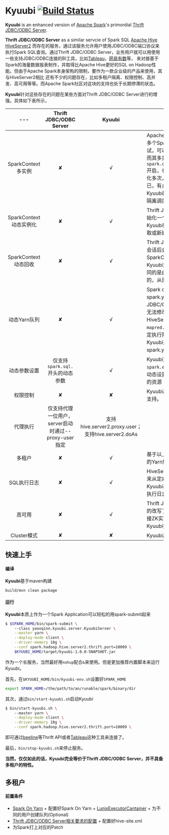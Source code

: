 # Kyuubi  [![Build Status](https://travis-ci.org/yaooqinn/kyuubi.svg?branch=master)](https://travis-ci.org/yaooqinn/kyuubi)

**Kyuubi** is an enhanced version of [Apache Spark](http://spark.apache.org)'s primordial [Thrift JDBC/ODBC Server](http://spark.apache.org/docs/latest/sql-programming-guide.html#running-the-thrift-jdbcodbc-server).    

**Thrift JDBC/ODBC Server** as a similar servcie of Spark SQL [Apache Hive](https://hive.apache.org) [HiveServer2](https://cwiki.apache.org/confluence/display/Hive/HiveServer2+Overview)
而存在的服务，通过该服务允许用户使用JDBC/ODBC端口协议来执行Spark SQL查询。通过Thrift JDBC/ODBC Server，业务用户就可以用使用一些支持JDBC/ODBC连接的BI工具，比如[Tableau](https://www.tableau.com/zh-cn)，[网易有数](https://youdata.163.com)等，
来对接基于Spark的海量数据报表制作，并取得比Apache Hive更好的SQL on Hadoop性能。但由于Apache Spark本身架构的限制，要作为一款企业级的产品来使用，其与HiveServer2相比
还有不少的问题存在，比如多租户隔离、权限控制、高并发、高可用等等。而Apache Spark社区对这块的支持也处于长期停滞的状态。      

**Kyuubi**针对这些存在的问题在某些方面对Thrift JDBC/ODBC Server进行的增强。具体如下表所示，

 |---|**Thrift JDBC/ODBC Server**|**Kyuubi**|备注|   
 |:---:|:---:|:---:|---|
 |SparkContext多实例|✘|√|Apache Spark对于单个JVM中实例化多个SparkContext一直有较多的尝试，可以参见[这里](https://www.jianshu.com/p/e1cfcaece8f1)；</br> 而其多实例特性可以通过`spark.driver.allowMultipleContexts`开启，也不过是SparkContext被实例化多次，并公用一套调度和执行环境而已，有点像java对象的一次浅拷贝。 </br> Kyuubi附带的Patch提供了一种以用户隔离调度和执行环境的方法。|
 |SparkContext动态实例化|✘|√|Thrift JDBC/ODBC Server在启动时初始化一个SparkContext实例，而Kyuubi则在用户会话创建时去缓存中获取或新建SparkContext|
 |SparkContext动态回收|✘|√|Thrift JDBC/ODBC Server再用户断开会话后会回收SparkSession，而SparkContext则是常驻的变量；</br> Kyuubi对于SparkSession亦如是，不同的是由于SparkContext是动态新增的，从而对应的会有相应的回收机制。|
 |动态Yarn队列|✘|√|Spark on Yarn可以通过spark.yarn.queue指定队列，Thrift JDBC/ODBC Server指定这个队列后并无法修改这个队列，</br> HiveServer2可以`set mapred.job.queue.name=thequeue`来指定执行队列， </br> Kyuubi采取了折中方案，可以将spark.yarn.queue设置连接串中。|
 |动态参数设置|仅支持`spark.sql.`开头的动态参数|√|Kyuubi支持在连接串中指定`spark.executor.cores/memory`等参数动态设置对应SparkContext所能调度的资源|
 |权限控制|✘|✘|Kyuubi后续会增加[Spark Authorizer](https://github.com/yaooqinn/spark-authorizer)的支持。|
 |代理执行|仅支持代理一位用户，server启动时通过--proxy-user指定|支持hive.server2.proxy.user；</br> 支持hive.server2.doAs||
 |多租户|✘|√|基于以上特性，Kyuubi可以在开启LCE的Yarn集群上实现多租户|
 |SQL执行日志|✘|√|HiveServer2通过LogDivertAppender来从定向SQL执行的日志到文件中，Kyuubi基于重写了该Appender得以将执行日志拉去到文件中。|
 |高可用|✘|√|Thrift JDBC/ODBC Server实际是粗糙的改写了HiveServer2的部分代码，连接ZK实现高可用的代码被阉掉了，Kyuubi把他们加回来而已|
 |Cluster模式|✘|✘|Kyuubi后续会加入cluster模式的支持|
 
 
## 快速上手

#### 编译

**Kyuubi**基于maven构建

```sbtshell
build/mvn clean package
```

#### 运行

**Kyuubi**本质上作为一个Spark Application可以轻松的用spark-submit起来

```bash
$ $SPARK_HOME/bin/spark-submit \ 
    --class yaooqinn.kyuubi.server.KyuubiServer \
    --master yarn \
    --deploy-mode client \
    --driver-memory 10g \
    --conf spark.hadoop.hive.server2.thrift.port=10009 \
    $KYUUBI_HOME/target/kyuubi-1.0.0-SNAPSHOT.jar
```

作为一个长服务，当然最好用`nohup`配合`&`来使用。但是更加推荐内置脚本来运行Kyuubi。

首先，在`$KYUUBI_HOME/bin/kyuubi-env.sh`设置好`SPARK_HOME`
```bash
export SPARK_HOME=/the/path/to/an/runable/spark/binary/dir
```

其次，通过`bin/start-kyuubi.sh`启动Kyuubi
```bash
$ bin/start-kyuubi.sh \ 
    --master yarn \
    --deploy-mode client \
    --driver-memory 10g \
    --conf spark.hadoop.hive.server2.thrift.port=10009 \
```

即可通过[beeline](https://cwiki.apache.org/confluence/display/Hive/HiveServer2+Clients)等Thrift API或者[Tableau](https://www.tableau.com/zh-cn)这种工具来连接了。

最后，`bin/stop-kyuubi.sh`来停止服务。

**当然，仅仅如此的话，Kyuubi完全等价于Thrift JDBC/ODBC Server，并不具备多租户的特性。**

## 多租户

#### 前置条件

  -  [Spark On Yarn](http://spark.apache.org/docs/latest/running-on-yarn.html) 
    +  配置好Spark On Yarn
    + [LunixExecutorCantainer](https://hadoop.apache.org/docs/r2.7.2/hadoop-yarn/hadoop-yarn-site/SecureContainer.html)
    + 为不同的用户创建队列(Optional)
  -  [Thrift JDBC/ODBC Server相关要求的配置](http://spark.apache.org/docs/latest/sql-programming-guide.html#running-the-thrift-jdbcodbc-server)
    +  配置好hive-site.xml
  -  为Spark打上对应的Patch
  
